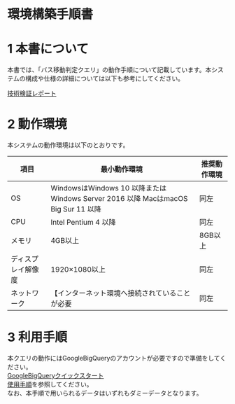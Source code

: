 # 環境構築手順書

# 1 本書について

本書では、「バス移動判定クエリ」の動作手順について記載しています。本システムの構成や仕様の詳細については以下も参考にしてください。

[技術検証レポート](https://www.mlit.go.jp/plateau/file/libraries/doc/plateau_tech_doc_0100_ver01.pdf)

# 2 動作環境

本システムの動作環境は以下のとおりです。

| 項目 | 最小動作環境 | 推奨動作環境 | 
| - | - | - | 
| OS | WindowsはWindows 10 以降または Windows Server 2016 以降 MacはmacOS Big Sur 11 以降 | 同左 | 
| CPU | Intel Pentium 4 以降 | 同左 | 
| メモリ | 4GB以上 | 8GB以上 | 
| ディスプレイ解像度 | 1920×1080以上 |  同左  | 
| ネットワーク       | 【インターネット環境へ接続されていることが必要 |  同左                            | 



# 3 利用手順
本クエリの動作にはGoogleBigQueryのアカウントが必要ですので準備をしてください。<br>
[GoogleBigQueryクイックスタート](https://cloud.google.com/bigquery/docs/sandbox?hl=ja)<br>
[使用手順](userMan.md)を参照してください。<br>
なお、本手順で用いられるデータはいずれもダミーデータとなります。<br>